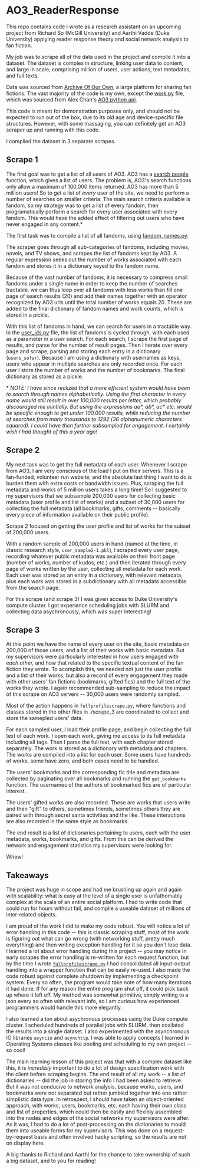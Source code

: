 # AO3_ReaderResponse
This repo contains code I wrote as a research assistant on an upcoming project from Richard So (McGill University) and Aarthi Vadde (Duke University) applying reader response theory and social network analysis to fan fiction.

My job was to scrape all of the data used in the project and compile it into a dataset. The dataset is complex in structure, linking user data to content, and large in scale, comprising million of users, user actions, text metadatas, and full texts.

Data was sourced from [Archive Of Our Own](https://archiveofourown.org/), a large platform for sharing fan fictions. The vast majority of the code is my own, except the [work.py](https://github.com/Peter-Ball/AO3_ReaderResponse/blob/master/Scrape_3/works.py) file, which was sourced from Alex Chan's [AO3 python api](https://github.com/alexwlchan/ao3).

This code is meant for demonstration purposes only, and should not be expected to run out of the box, due to its old age and device-specific file structures. However, with some massaging, you can definitely get an AO3 scraper up and running with this code.

I complied the dataset in 3 separate scrapes.

## Scrape 1

The first goal was to get a list of all users of AO3. AO3 has a [search people](https://archiveofourown.org/people/search) function, which gives a list of users. The problem is, AO3's search functions only allow a maximum of 100,000 items returned. AO3 has more than 5 million users! So to get a list of *every* user of the site, we need to perform a number of searches on smaller criteria. The main search criteria available is fandom, so my strategy was to get a list of every fandom, then programatically perform a search for every user associated with every fandom. This would have the added effect of filtering out users who have never engaged in any content.\*

The first task was to compile a list of all fandoms, using [fandom_names.py](https://github.com/Peter-Ball/AO3_ReaderResponse/blob/master/Scrape_1/fandom_names.py). 

The scraper goes through all sub-categories of fandoms, including movies, novels, and TV shows, and scrapes the list of fandoms kept by AO3. A regular expression seeks out the number of works associated with each fandom and stores it in a dictionary keyed to the fandom name. 

Because of the vast number of fandoms, it is necessary to compress small fandoms under a single name in order to keep the number of searches tractable. we can thus loop over all fandoms with less works than fill one page of search results (20) and add their names together with an operator recognized by AO3 urls until the total number of works equals 20. These are added to the final dictionary of fandom names and work counts, which is stored in a pickle.

With this list of fandoms in hand, we can search for users in a tractable way. In the [user_ids.py](https://github.com/Peter-Ball/AO3_ReaderResponse/blob/master/Scrape_1/user_ids.py) file, the list of fandoms is cycled through, with each used as a parameter in a user search. For each search, I scrape the first page of results, and parse for the number of result pages. Then I iterate over every page and scrape, parsing and storing each entry in a dictionary (`users_sofar`). Because I am using a dictionary with usernames as keys, users who appear in multiple searches are only recorded once. For each user I store the number of works and the number of bookmarks. The final dictionary as stored as a pickle.

\* *NOTE: I have since realized that a more efficient system would have been to search through names alphabetically. Using the first character in every name would still result in over 100,000 results per letter, which probably discouraged me inintially. But using the expressions aa\*, ab\*, ac\* etc. would be specific enough to get under 100,000 results, while reducing the number of searches from many thousands to 1292 (36 alphanumeric characters squared). I could have then further subsampled for engagement. I certainly wish I had thought of this a year ago!*

## Scrape 2

My next task was to get the full metadata of each user. Whenever I scrape from AO3, I am very conscious of the load I put on their servers. This is a fan-funded, volunteer run website, and the absolute last thing I want to do is burden them with extra costs or bandwidth issues. Plus, scraping the full metadata and works of 5 million users takes a long time! So I suggested to my supervisors that we subsample 200,000 users for collecting basic metadata (user profile and list of works) and a subset of 30,000 users for collecting the full metadata (all bookmarks, gifts, comments -- basically every piece of information available on their public profile).

Scrape 2 focused on getting the user profile and list of works for the subset of 200,000 users.

With a random sample of 200,000 users in hand (named at the time, in classic research style, `user_sample2-1.pkl`), I scraped every user page, recording whatever public metadata was available on their front page (number of works, number of kudos, etc.) and then iterated through every page of works written by the user, collecting all metadata for each work. Each user was stored as an entry in a dictionary, with relevant metadata, plus each work was stored in a subdictionary with all metadata accessible from the search page.

For this scrape (and scrape 3) I was given access to Duke University's compute cluster. I got experience scheduling jobs with SLURM and collecting data asychronously, which was super interesting!

## Scrape 3

At this point we have the name of every user on the site, basic metadata on 200,000 of those users, and a list of their works with basic metadata. But my supervisors were particularly interested in how users engaged with *each other,* and how that related to the specific textual content of the fan fiction they wrote. To acomplish this, we needed not just the user profile and a list of their works, but also a record of every engagement they made with other users' fan fictions (bookmarks, gifted fics) and the full text of the works they wrote. I again recommended sub-sampling to reduce the impact of this scrape on AO3 servers -- 30,000 users were randomly sampled.

Most of the action happens in `fullprofilescrape.py`, where functions and classes stored in the other files in ./scrape_3 are coordinated to collect and store the samepled users' data. 

For each sampled user, I load their profile page, and begin collecting the full text of each work. I open each work, giving me access to its full metadata including all tags. Then I parse the full text, with each chapter stored separately. The work is stored as a dictionary with metadata and chapters. The works are compiled into a list for each user. Some users have hundreds of works, some have zero, and both cases need to be handled.

The users' bookmarks and the corresponding fic title and metadata are collected by paginating over all bookmarks and running the `get_bookmarks` function. The usernames of the authors of bookmarked fics are of particular interest.

The users' gifted works are also recorded. These are works that users write and then \"gift\" to others, sometimes friends, sometimes others they are paired with through secret santa activities and the like. These interactions are also recorded in the same style as bookmarks.

The end result is a list of dictionaries pertaining to users, each with the user metadata, works, bookmarks, and gifts. From this can be derived the network and engagement statistics my supervisors were looking for.

Whew!

## Takeaways

The project was huge in scope and had me brushing up again and again with scalability: what is easy at the level of a single user is unfathomably complex at the scale of an entire social platform. I had to write code that could run for hours without fail, and compile a useable dataset of millions of inter-related objects.

I am proud of the work I did to make my code robust. You will notice a lot of error handling in this code -- this is classic scraping stuff, most of the work is figuring out what can go wrong (with networking stuff, pretty much everything) and then writing exception handling for it so you don't lose data. I learned a lot about error handling during this project -- you may notice in early scrapes the error handling is re-written for each request function, but by the time I wrote [`fullprofilescrape.py`](https://github.com/Peter-Ball/AO3_ReaderResponse/blob/master/Scrape_3/fullprofilescrape.py) I had consolidated all input-output handling into a wrapper function that can be easily re-used. I also made the code robust against complete shutdown by implementing a checkpoint system. Every so often, the program would take note of how many iterations it had done. If for any reason the entire program shut off, it could pick back up where it left off. My method was somewhat primitive, simply writing to a json every so often with relevant info, so I am curious how experienced programmers would handle this more elegantly.

I also learned a ton about asychronous processes using the Duke compute cluster. I scheduled hundreds of parallel jobs with SLURM, then coallated the results into a single dataset. I also experimented with the asynchronous IO libraries `asyncio` and `asynchttp`. I was able to apply concepts I learned in Operating Systems classes like pooling and scheduling to my own project -- so cool!

The main learning lesson of this project was that with a complex dataset like this, it is *incredibly* important to do a lot of design specification work with the client before scraping begins. The end result of all my work -- a list of dictionaries -- did the job in storing the info I had been asked to retrieve. But it was not conducive to network analysis, because works, users, and bookmarks were not separated but rather jumbled together into one rather simplistic data type. In retrospect, I should have taken an object-oriented approach, with works, users, bookmarks, etc. each having their own class and list of properties, which could then be easily and flexibly assembled into the nodes and edges of the social networks my supervisors were after. As it was, I had to do a lot of post-processing on the dictionaries to mould them into useable forms for my supervisors. This was done on a request-by-request basis and often involved hacky scripting, so the results are not on display here.

A big thanks to Richard and Aarthi for the chance to take ownership of such a big dataset, and to you for reading!
